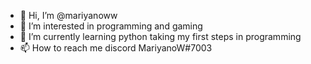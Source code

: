 - 👋 Hi, I’m @mariyanoww
- 👀 I’m interested in programming and gaming
- 🌱 I’m currently learning python taking my first steps in programming
- 📫 How to reach me discord MariyanoW#7003

<!---
mariyanoww/mariyanoww is a ✨ special ✨ repository because its `README.md` (this file) appears on your GitHub profile.
You can click the Preview link to take a look at your changes.
--->
